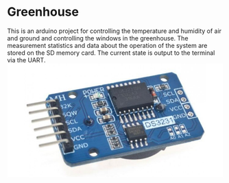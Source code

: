 # Greenhouse
This is an arduino project for controlling the temperature and humidity of air and ground and controlling the windows in the greenhouse. The measurement statistics and data about the operation of the system are stored on the SD memory card. The current state is output to the terminal via the UART.
![DS3231](https://github.com/EngDial/DS3231/blob/master/DS3231.jpg)
